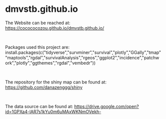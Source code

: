 # dmvstb.github.io

The Website can be reached at:  
https://cocococozou.github.io/dmvstb.github.io/   

<br>

Packages used this project are:  
install.packages(c("tidyverse","survminer","survival","plotly","GGally","tmap""maptools","rgdal","survivalAnalysis","rgeos","ggplot2","incidence","patchwork","plotly","ggthemes","rgdal","vembedr"))   

<br>

The repository for the shiny map can be found at:  
https://github.com/danazenggg/shiny

<br>

The data source can be found at:
https://drive.google.com/open?id=1GPXa4-lAR7s1kYu0m6uMAxWKNmOVekh-






